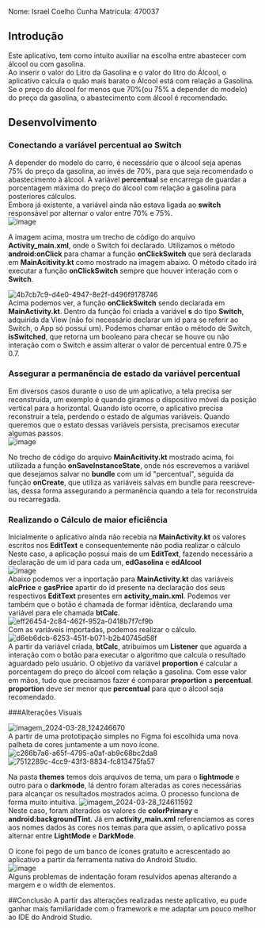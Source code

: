 Nome: Israel Coelho Cunha
Matrícula: 470037

## Introdução

Este aplicativo, tem como intuito auxiliar na escolha entre abastecer com álcool ou com gasolina.</br>
Ao inserir o valor do Litro da Gasolina e o valor do litro do Álcool, o aplicativo calcula o quão mais barato o Álcool está com relação a Gasolina. Se o preço do álcool for menos que 70%(ou 75% a depender do modelo) do preço da gasolina, o abastecimento com álcool é recomendado.</br>
## Desenvolvimento
### Conectando a variável percentual ao Switch
A depender do modelo do carro, é necessário que o álcool seja apenas 75% do preço da gasolina, ao invés de 70%, para que seja recomendado o abastecimento à álcool. 
A variável **percentual** se encarrega de guardar a porcentagem máxima do preço do álcool com relação a gasolina para posteriores cálculos.</br>
Embora já existente, a variável ainda não estava ligada ao **switch** responsável por alternar o valor entre 70% e 75%.</br>
![image](https://github.com/IsraelCueio/Gas-vs-Alchool-App/assets/68167016/55b17ba9-0b98-48d8-9748-12f44212df1d)

A imagem acima, mostra um trecho de código do arquivo **Activity_main.xml**, onde o Switch foi declarado. Utilizamos o método **android:onClick** para chamar a função **onClickSwitch** que será declarada em **MainAcitivity.kt** como mostrado na imagem abaixo. O método citado irá executar a função **onClickSwitch** sempre que houver interação com o **Switch**.</br>

![4b7cb7c9-d4e0-4947-8e2f-d496f9178746](https://github.com/IsraelCueio/Gas-vs-Alchool-App/assets/68167016/8d6f985c-b77b-4082-adfc-08e33ae7f5cd)</br>
Acima podemos ver, a função **onClickSwitch** sendo declarada em **MainActivity.kt**. Dentro da função foi criada a variável **s** do tipo **Switch**, adquirida da View (não foi necessário declarar um id para se referir ao Switch, o App só possui um).
Podemos chamar então o método de Switch, **isSwitched**, que retorna um booleano para checar se houve ou não interação com o Switch e assim alterar o valor de percentual entre 0.75 e 0.7.</br>

### Assegurar a permanência de estado da variável **percentual**
Em diversos casos durante o uso de um aplicativo, a tela precisa ser reconstruída, um exemplo é quando giramos o dispositivo móvel da posição vertical para a horizontal. Quando isto ocorre, o aplicativo precisa reconstruir a tela, perdendo o estado de algumas variáveis. Quando queremos que o estato dessas variáveis persista, precisamos executar algumas passos.</br>
![image](https://github.com/IsraelCueio/Gas-vs-Alchool-App/assets/68167016/ac6f85d8-c8dc-4aca-b14a-08ca3d691a54)</br>

No trecho de código do arquivo **MainAcitivity.kt** mostrado acima, foi utilizada a função **onSaveInstanceState**, onde nós escrevemos a variável que desejamos salvar no **bundle** com um id "percentual", seguida da função **onCreate**, que utiliza as variáveis salvas em bundle para reescreve-las, dessa forma assegurando a permanência quando a tela for reconstruída ou recarregada. 

### Realizando o Cálculo de maior eficiência
Inicialmente o aplicativo ainda não recebia na **MainActivity.kt** os valores escritos nos **EditText** e consequentemente não podia realizar o cálculo
Neste caso, a aplicação possui mais de um **EditText**, fazendo necessário a declaração de um id para cada um, **edGasolina** e **edAlcool**</br>
![image](https://github.com/IsraelCueio/Gas-vs-Alchool-App/assets/68167016/05a41888-3c63-4d15-82c9-1283c8317ddb)</br>
Abaixo podemos ver a inportação para **MainActivity.kt** das variáveis **alcPrice** e **gasPrice** apartir do id presente na declaração dos seus respectivos **EditText** presentes em **activity_main.xml**.
Podemos ver também que o botão é chamada de formar idêntica, declarando uma variável para ele chamada **btCalc**.</br>
![eff26454-2c84-462f-952a-0418b7f7cf9b](https://github.com/IsraelCueio/Gas-vs-Alchool-App/assets/68167016/a15192f6-f14e-4da1-86be-84941a03bbce)</br>
Com as variáveis importadas, podemos realizar o cálculo.</br>
![d6eb6dcb-6253-451f-b071-b2b40745d58f](https://github.com/IsraelCueio/Gas-vs-Alchool-App/assets/68167016/5cd3b31d-887d-4c2a-bc92-2e245eaea590)</br>
A partir da variável criada, **btCalc**, atribuimos um **Listener** que aguarda a interação com o botão para executar o algoritmo que calcula o resultado aguardado pelo usuário.
O objetivo da variável **proportion** é calcular a porcentagem do preço do álcool com relação a gasolina. Com esse valor em mãos, tudo que precisamos fazer é comparar **proportion** a **percentual**. **proportion** deve ser menor que **percentual** para que o álcool seja recomendado.

###Alterações Visuais

![imagem_2024-03-28_124246670](https://github.com/IsraelCueio/Gas-vs-Alchool-App/assets/68167016/9d2cc821-b3cf-47f6-8e35-4770d6754bdc)</br>
A partir de uma prototipação simples no Figma foi escolhida uma nova palheta de cores juntamente a um novo ícone.
![c266b7a6-a65f-4795-a0af-ab9c68bc2da8](https://github.com/IsraelCueio/Gas-vs-Alchool-App/assets/68167016/8aec613f-7707-4ba9-8417-03a9681e9b64)
![7512289c-4cc9-43f3-8834-fc813475fa57](https://github.com/IsraelCueio/Gas-vs-Alchool-App/assets/68167016/78cbb9bf-552a-4700-bddf-594a1f6d2e29)

Na pasta **themes** temos dois arquivos de tema, um para o **lightmode** e outro para o **darkmode**, lá dentro foram alteradas as cores necessárias para alcançar os resultados mostrados acima.
O processo funciona de forma muito intuitiva. 
![imagem_2024-03-28_124611592](https://github.com/IsraelCueio/Gas-vs-Alchool-App/assets/68167016/4c01b46d-2e28-485c-b7c8-e6595ff183fc)</br>
Neste caso, foram alterados os valores de **colorPrimary** e **android:backgroundTint**. Já em **activity_main.xml** referenciamos as cores aos nomes dados às cores nos temas para que assim, o aplicativo possa alternar entre **LightMode** e **DarkMode**.

O ícone foi pego de um banco de ícones gratuíto e acrescentado ao aplicativo a partir da ferramenta nativa do Android Studio.</br>
![image](https://github.com/IsraelCueio/Gas-vs-Alchool-App/assets/68167016/44250814-0c09-4632-8e98-0d49ccc4148f)</br>
Alguns problemas de indentação foram resulvidos apenas alterando a margem e o width de elementos.

##Conclusão
A partir das alterações realizadas neste aplicativo, eu pude ganhar mais familiaridade com o framework e me adaptar um pouco melhor ao IDE do Android Studio.



